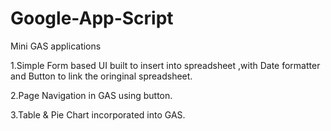 # Google-App-Script
Mini GAS applications

1.Simple Form based UI built to insert into spreadsheet ,with Date formatter and Button to link the oringinal spreadsheet.

2.Page Navigation in GAS using button.

3.Table & Pie Chart incorporated into GAS.
